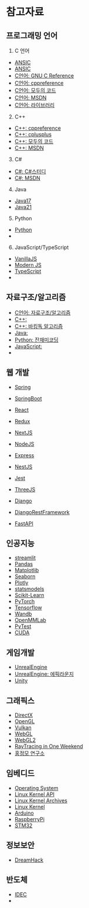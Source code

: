 # 참고자료

## 프로그래밍 언어
1) C 언어
- [ANSIC](https://automotion.kr/edu/TM248-ANSI_C_KOR.pdf)
- [ANSIC](https://cinsk.github.io/cfaqs/html/node1.html)
- [C언어: GNU C Reference](https://www.gnu.org/software/gnu-c-manual/gnu-c-manual.html)
- [C언어: cppreference](https://en.cppreference.com/w/c.html)
- [C언어: 모두의 코드](https://modoocode.com/category/C)
- [C언어: MSDN](https://learn.microsoft.com/ko-kr/cpp/c-language/c-language-reference?view=msvc-170)
- [C언어: 라이브러리](https://devdocs.io/c/)

2) C++
- [C++: cppreference](https://cppreference.com/)
- [C++: cplusplus](https://cplusplus.com/)
- [C++: 모두의 코드](https://modoocode.com/category/C++)
- [C++: MSDN](https://learn.microsoft.com/ko-kr/cpp/cpp/?view=msvc-170)

3) C#
- [C#: C#스터디](http://www.csharpstudy.com/)
- [C#: MSDN](https://learn.microsoft.com/ko-kr/dotnet/csharp/language-reference/)

4) Java
- [Java17]()
- [Java21]()

5) Python
- [Python]()
- []()

6) JavaScript/TypeScript
- [VanillaJS]()
- [Modern JS]()
- [TypeScript]()
- []()


## 자료구조/알고리즘
- [C언어: 자료구조/알고리즘]()
- [C++: ]()
- [C++: 바킹독 알고리즘](https://blog.encrypted.gg/category/%EA%B0%95%EC%A2%8C/%EC%8B%A4%EC%A0%84%20%EC%95%8C%EA%B3%A0%EB%A6%AC%EC%A6%98)
- [Java: ]()
- [Python: 잔재미코딩](https://www.fun-coding.org/post/funcodingcodes.html)
- [JavaScript: ]()
- []()

## 웹 개발
- [Spring]()
- [SpringBoot]()

- [React]()
- [Redux]()
- [NextJS]()
- [NodeJS]()
- [Express]()
- [NestJS]()
- [Jest]()
- [ThreeJS](https://threejs.org/)

- [Django](https://www.djangoproject.com/)
- [DjangoRestFramework](https://www.django-rest-framework.org/)
- [FastAPI](https://fastapi.tiangolo.com/ko/)

## 인공지능
- [streamlit](https://streamlit.io/)
- [Pandas](https://pandas.pydata.org/)
- [Matplotlib](https://matplotlib.org/)
- [Seaborn](https://seaborn.pydata.org/)
- [Plotly](https://plotly.com/)
- [statsmodels](https://www.statsmodels.org/stable/index.html)
- [Scikit-Learn](https://scikit-learn.org/stable/index.html)
- [PyTorch](https://pytorch.org/)
- [Tensorflow](https://www.tensorflow.org/)
- [Wandb](https://wandb.ai/site/ko/)
- [OpenMMLab](https://github.com/open-mmlab)
- [PyTest](https://docs.pytest.org/en/stable/)
- [CUDA](https://docs.nvidia.com/)

## 게임개발
- [UnrealEngine](https://www.unrealengine.com/ko/unreal-engine-5?gad_source=1&gad_campaignid=9593971561&gbraid=0AAAAAC1Xd4HBUNoe8c6eSE00MQ9gIUhST&gclid=EAIaIQobChMIsfeFjPDPjQMV1uUWBR1V5ihaEAAYASAAEgJ6wfD_BwE)
- [UnrealEngine: 에픽라운지](https://epiclounge.co.kr/index.php)
- [Unity](https://unity.com/kr)

## 그래픽스
- [DirectX](https://learn.microsoft.com/ko-kr/windows/win32/directx)
- [OpenGL](https://www.opengl.org/)
- [Vulkan](https://www.vulkan.org/)
- [WebGL](https://webglfundamentals.org/)
- [WebGL2](https://webgl2fundamentals.org/)
- [RayTracing in One Weekend](https://raytracing.github.io/)
- [홍정모 연구소](https://www.honglab.ai/)

## 임베디드
- [Operating System](https://linux-kernel-labs.github.io/refs/heads/master/so2/index.html)
- [Linux Kernel API](https://docs.kernel.org/core-api/kernel-api.html)
- [Linux Kernel Archives](https://www.kernel.org/)
- [Linux Kernel](https://github.com/torvalds/linux?tab=readme-ov-file)
- [Arduino](https://www.arduino.cc/)
- [RaspberryPi](https://www.raspberrypi.com/documentation/)
- [STM32](https://www.st.com/en/microcontrollers-microprocessors/stm32-32-bit-arm-cortex-mcus.html)

## 정보보안
- [DreamHack]()

## 반도체
- [IDEC](https://www.idec.or.kr/)
- []()
